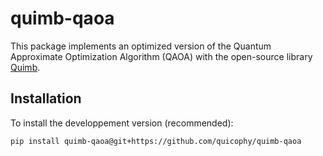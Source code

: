 # quimb-qaoa

This package implements an optimized version of the Quantum Approximate Optimization Algorithm (QAOA) with the open-source library [Quimb](https://github.com/jcmgray/quimb).

## Installation

To install the developpement version (recommended):

```
pip install quimb-qaoa@git+https://github.com/quicophy/quimb-qaoa
```